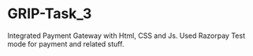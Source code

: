 # GRIP-Task_3
Integrated Payment Gateway with Html, CSS and Js. Used Razorpay Test mode for payment and related stuff.
